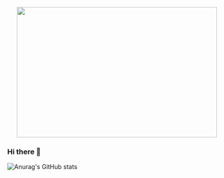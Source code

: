 <p align="center">
    <img width="460" height="300" src="https://user-images.githubusercontent.com/51317476/204100955-eff161d5-3cb9-4de1-9162-40aac0405678.png">
</p>



### Hi there 👋
![Anurag's GitHub stats](https://github-readme-stats.vercel.app/api?username=jjmin9797&show_icons=true&theme=dark)
<!--
**jjmin9797/jjmin9797** is a ✨ _special_ ✨ repository because its `README.md` (this file) appears on your GitHub profile.

Here are some ideas to get you started:
![Anurag's GitHub stats](https://github-readme-stats.vercel.app/api?username=jjmin9797&show_icons=true&theme=dark)

- 🔭 I’m currently working on ...
- 🌱 I’m currently learning ...
- 👯 I’m looking to collaborate on ...
- 🤔 I’m looking for help with ...
- 💬 Ask me about ...
- 📫 How to reach me: ...
- 😄 Pronouns: ...
- ⚡ Fun fact: ...
-->
